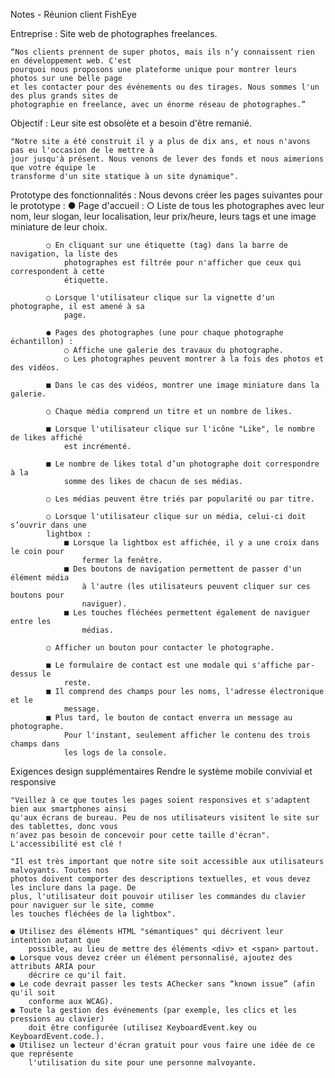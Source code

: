 Notes - Réunion client FishEye

Entreprise :
    Site web de photographes freelances.

    “Nos clients prennent de super photos, mais ils n’y connaissent rien en développement web. C'est
    pourquoi nous proposons une plateforme unique pour montrer leurs photos sur une belle page
    et les contacter pour des événements ou des tirages. Nous sommes l'un des plus grands sites de
    photographie en freelance, avec un énorme réseau de photographes.”

Objectif :
    Leur site est obsolète et a besoin d'être remanié.

    "Notre site a été construit il y a plus de dix ans, et nous n'avons pas eu l'occasion de le mettre à
    jour jusqu'à présent. Nous venons de lever des fonds et nous aimerions que votre équipe le
    transforme d'un site statique à un site dynamique".

Prototype des fonctionnalités :
    Nous devons créer les pages suivantes pour le prototype :
        ● Page d'accueil :
            ○ Liste de tous les photographes avec leur nom, leur slogan, leur localisation,
                leur prix/heure, leurs tags et une image miniature de leur choix.

            ○ En cliquant sur une étiquette (tag) dans la barre de navigation, la liste des
                photographes est filtrée pour n'afficher que ceux qui correspondent à cette
                étiquette.

            ○ Lorsque l'utilisateur clique sur la vignette d'un photographe, il est amené à sa
                page.

            ● Pages des photographes (une pour chaque photographe échantillon) :
                ○ Affiche une galerie des travaux du photographe.
                ○ Les photographes peuvent montrer à la fois des photos et des vidéos.

            ■ Dans le cas des vidéos, montrer une image miniature dans la galerie.

            ○ Chaque média comprend un titre et un nombre de likes.

            ■ Lorsque l'utilisateur clique sur l'icône "Like", le nombre de likes affiché
                est incrémenté.

            ■ Le nombre de likes total d’un photographe doit correspondre à la
                somme des likes de chacun de ses médias.

            ○ Les médias peuvent être triés par popularité ou par titre.

            ○ Lorsque l'utilisateur clique sur un média, celui-ci doit s’ouvrir dans une
            lightbox :
                ■ Lorsque la lightbox est affichée, il y a une croix dans le coin pour
                    fermer la fenêtre.
                ■ Des boutons de navigation permettent de passer d'un élément média
                    à l'autre (les utilisateurs peuvent cliquer sur ces boutons pour
                    naviguer).
                ■ Les touches fléchées permettent également de naviguer entre les
                    médias.

            ○ Afficher un bouton pour contacter le photographe.

            ■ Le formulaire de contact est une modale qui s'affiche par-dessus le
                reste.
            ■ Il comprend des champs pour les noms, l'adresse électronique et le
                message.
            ■ Plus tard, le bouton de contact enverra un message au photographe.
                Pour l'instant, seulement afficher le contenu des trois champs dans
                les logs de la console.

Exigences design supplémentaires
    Rendre le système mobile convivial et responsive
    
    "Veillez à ce que toutes les pages soient responsives et s'adaptent bien aux smartphones ainsi
    qu'aux écrans de bureau. Peu de nos utilisateurs visitent le site sur des tablettes, donc vous
    n'avez pas besoin de concevoir pour cette taille d'écran".
    L'accessibilité est clé !

    "Il est très important que notre site soit accessible aux utilisateurs malvoyants. Toutes nos
    photos doivent comporter des descriptions textuelles, et vous devez les inclure dans la page. De
    plus, l'utilisateur doit pouvoir utiliser les commandes du clavier pour naviguer sur le site, comme
    les touches fléchées de la lightbox".

    ● Utilisez des éléments HTML "sémantiques" qui décrivent leur intention autant que
        possible, au lieu de mettre des éléments <div> et <span> partout.
    ● Lorsque vous devez créer un élément personnalisé, ajoutez des attributs ARIA pour
        décrire ce qu'il fait.
    ● Le code devrait passer les tests AChecker sans “known issue” (afin qu'il soit
        conforme aux WCAG).
    ● Toute la gestion des événements (par exemple, les clics et les pressions au clavier)
        doit être configurée (utilisez KeyboardEvent.key ou KeyboardEvent.code.).
    ● Utilisez un lecteur d'écran gratuit pour vous faire une idée de ce que représente
        l'utilisation du site pour une personne malvoyante.